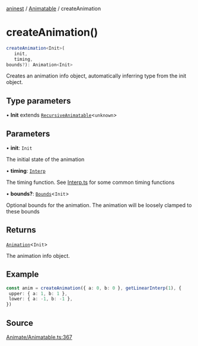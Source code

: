 [aninest](../../index.md) / [Animatable](../index.md) / createAnimation

# createAnimation()

```ts
createAnimation<Init>(
   init, 
   timing, 
bounds?): Animation<Init>
```

Creates an animation info object, automatically inferring type from the init object.

## Type parameters

• **Init** extends [`RecursiveAnimatable`](../type-aliases/RecursiveAnimatable.md)\<`unknown`\>

## Parameters

• **init**: `Init`

The initial state of the animation

• **timing**: [`Interp`](../../Interp/type-aliases/Interp.md)

The timing function. See [Interp.ts](./Interp.ts) for some common timing functions

• **bounds?**: [`Bounds`](../type-aliases/Bounds.md)\<`Init`\>

Optional bounds for the animation. The animation will be loosely clamped to these bounds

## Returns

[`Animation`](../type-aliases/Animation.md)\<`Init`\>

The animation info object.

## Example

```ts
const anim = createAnimation({ a: 0, b: 0 }, getLinearInterp(1), {
 upper: { a: 1, b: 1 },
 lower: { a: -1, b: -1 },
})
```

## Source

[Animate/Animatable.ts:367](https://github.com/zphrs/aninest/blob/18d4239/src/Animate/Animatable.ts#L367)
